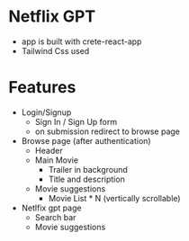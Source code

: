 # Netflix GPT

- app is built with crete-react-app
- Tailwind Css used

# Features

- Login/Signup
  - Sign In / Sign Up form
  - on submission redirect to browse page
- Browse page (after authentication)
  - Header
  - Main Movie
    - Trailer in background
    - Title and description
  - Movie suggestions
    - Movie List \* N (vertically scrollable)
- Netlfix gpt page
  - Search bar
  - Movie suggestions
